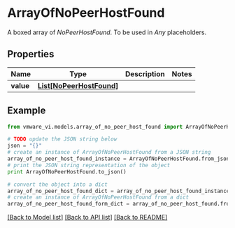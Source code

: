 # ArrayOfNoPeerHostFound

A boxed array of *NoPeerHostFound*. To be used in *Any* placeholders. 

## Properties
Name | Type | Description | Notes
------------ | ------------- | ------------- | -------------
**value** | [**List[NoPeerHostFound]**](NoPeerHostFound.md) |  | 

## Example

```python
from vmware_vi.models.array_of_no_peer_host_found import ArrayOfNoPeerHostFound

# TODO update the JSON string below
json = "{}"
# create an instance of ArrayOfNoPeerHostFound from a JSON string
array_of_no_peer_host_found_instance = ArrayOfNoPeerHostFound.from_json(json)
# print the JSON string representation of the object
print ArrayOfNoPeerHostFound.to_json()

# convert the object into a dict
array_of_no_peer_host_found_dict = array_of_no_peer_host_found_instance.to_dict()
# create an instance of ArrayOfNoPeerHostFound from a dict
array_of_no_peer_host_found_form_dict = array_of_no_peer_host_found.from_dict(array_of_no_peer_host_found_dict)
```
[[Back to Model list]](../README.md#documentation-for-models) [[Back to API list]](../README.md#documentation-for-api-endpoints) [[Back to README]](../README.md)


